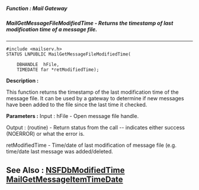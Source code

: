 ##### Function : Mail Gateway
##### MailGetMessageFileModifiedTime - Returns the timestamp of last modification time of a message file.
---
```
#include <mailserv.h>
STATUS LNPUBLIC MailGetMessageFileModifiedTime(

	DBHANDLE  hFile,
	TIMEDATE far *retModifiedTime);
```
**Description :**

This function returns the timestamp of the last modification time of the 
message file.  It can be used by a gateway to determine if new messages have 
been added to the file since the last time it checked.

**Parameters :**
Input :
hFile  -  Open message file handle.

Output :
(routine)  -  Return status from the call -- indicates either success (NOERROR) or what the error is.


retModifiedTime  -  Time/date of last modification of message file (e.g. time/date last message was added/deleted.


**See Also :**
[NSFDbModifiedTime](/domino-c-api-docs/reference/Func/NSFDbModifiedTime)
[MailGetMessageItemTimeDate](/domino-c-api-docs/reference/Func/MailGetMessageItemTimeDate)
---
